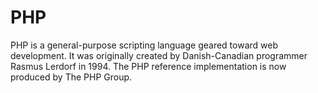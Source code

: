 # PHP
PHP is a general-purpose scripting language geared toward web development. It was originally created by Danish-Canadian programmer Rasmus Lerdorf in 1994. The PHP reference implementation is now produced by The PHP Group.
